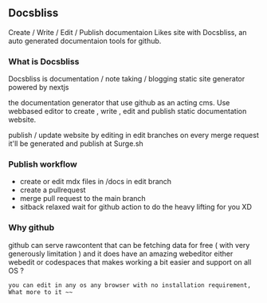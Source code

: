 ## Docsbliss

Create / Write / Edit / Publish documentaion Likes site with Docsbliss, an auto generated documentaion tools for github.

### What is Docsbliss

Docsbliss is documentation / note taking / blogging static site generator powered by nextjs

the documentation generator that use github as an acting cms. Use webbased editor to create , write , edit and publish static documentation website.

publish / update website by editing in edit branches on every merge request it'll be generated and publish at Surge.sh

### Publish workflow

- create or edit mdx files in /docs in edit branch
- create a pullrequest
- merge pull request to the main branch
- sitback relaxed wait for github action to do the heavy lifting for you XD

### Why github

github can serve rawcontent that can be fetching data for free ( with very generously limitation ) and it does have an amazing webeditor either webedit or codespaces that makes working a bit easier and support on all OS ?

`you can edit in any os any browser with no installation requirement, What more to it ~~`
